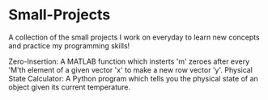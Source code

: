 # Small-Projects
A collection of the small projects I work on everyday to learn new concepts and practice my programming skills!

Zero-Insertion: A MATLAB function which insterts 'm' zeroes after every 'M'th element of a given vector 'x' to make a new row vector 'y'.
Physical State Calculator: A Python program which tells you the physical state of an object given its current temperature.
